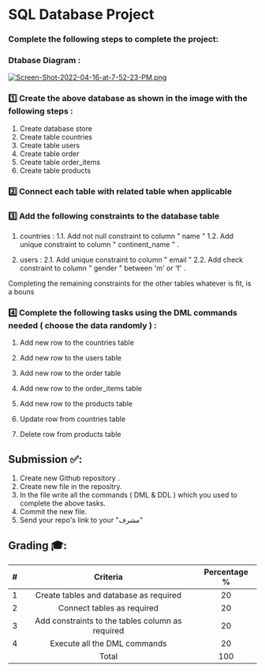 # SQL Database Project 


### Complete the following steps to complete the project: 

### Dtabase Diagram : 


[![Screen-Shot-2022-04-16-at-7-52-23-PM.png](https://i.postimg.cc/PrWdxW0J/Screen-Shot-2022-04-16-at-7-52-23-PM.png)](https://postimg.cc/562hKC4W)

###  1️⃣ Create the above database as shown in the image with the following steps : 

1. Create database store
2. Create table countries 
3. Create table users 
3. Create table order 
4. Create table order_items 
5. Create table products 
  

###  2️⃣ Connect each table with related table when applicable 

###  3️⃣ Add the following constraints to the database table

1. countries :
  1.1. Add not null constraint to column " name "
  1.2. Add unique constraint to column " continent_name " .
  
2. users :
  2.1. Add unique constraint to column " email "
  2.2. Add check constraint to column " gender " between 'm' or 'f' .

Completing the remaining constraints for the other tables whatever is fit, is a bouns 

### 4️⃣ Complete the following tasks using the DML commands needed ( choose the data  randomly ) :

1. Add new row to the countries table
2. Add new row to the users table
3. Add new row to the order table
4. Add new row to the order_items table
5. Add new row to the products table
 
6. Update row from countries table
7. Delete row from products table

## Submission ✅:
1. Create new Github repository .  
2. Create new file in the repositry.
3. In the file write all the commands ( DML & DDL ) which you used to complete the above tasks.
4. Commit the new file.
5. Send your repo's link to your "مشرف"


## Grading 🎓:

| # | Criteria | Percentage %
| :---: | :---: |  :---: |
| 1 | <name> Create tables and database as required | 20
| 2 | <name> Connect tables as required | 20
| 3 | <name> Add constraints to the tables column as required | 20
| 4 | <name> Execute all the DML commands  | 20
|  | Total  | 100
  
  
  
